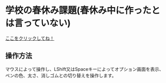 <h1>学校の春休み課題(春休み中に作ったとは言っていない)</h1>
  <a href="https://kiji-haru.github.io/gakkounokadai/">ここをクリックしてね！</a>
  <h2>操作方法</h2>
マウスによって操作し、LShift又はSpaceキーによってオプション画面を表示、ペンの色、太さ、消しゴムとの切り替えを操作します。

